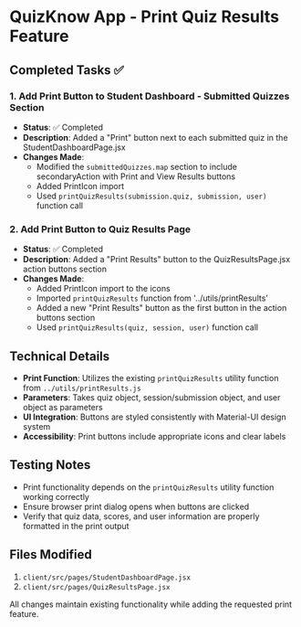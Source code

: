 # QuizKnow App - Print Quiz Results Feature

## Completed Tasks ✅

### 1. Add Print Button to Student Dashboard - Submitted Quizzes Section
- **Status**: ✅ Completed
- **Description**: Added a "Print" button next to each submitted quiz in the StudentDashboardPage.jsx
- **Changes Made**:
  - Modified the `submittedQuizzes.map` section to include secondaryAction with Print and View Results buttons
  - Added PrintIcon import
  - Used `printQuizResults(submission.quiz, submission, user)` function call

### 2. Add Print Button to Quiz Results Page
- **Status**: ✅ Completed
- **Description**: Added a "Print Results" button to the QuizResultsPage.jsx action buttons section
- **Changes Made**:
  - Added PrintIcon import to the icons
  - Imported `printQuizResults` function from '../utils/printResults'
  - Added a new "Print Results" button as the first button in the action buttons section
  - Used `printQuizResults(quiz, session, user)` function call

## Technical Details
- **Print Function**: Utilizes the existing `printQuizResults` utility function from `../utils/printResults.js`
- **Parameters**: Takes quiz object, session/submission object, and user object as parameters
- **UI Integration**: Buttons are styled consistently with Material-UI design system
- **Accessibility**: Print buttons include appropriate icons and clear labels

## Testing Notes
- Print functionality depends on the `printQuizResults` utility function working correctly
- Ensure browser print dialog opens when buttons are clicked
- Verify that quiz data, scores, and user information are properly formatted in the print output

## Files Modified
1. `client/src/pages/StudentDashboardPage.jsx`
2. `client/src/pages/QuizResultsPage.jsx`

All changes maintain existing functionality while adding the requested print feature.
